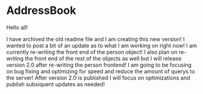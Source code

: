 # AddressBook
Hello all!

I have archived the old readme file and I am creating this new version! I wanted to post a bit of an update as to what I am working on right now! I am currently re-writing the front end of the person object! I also plan on re-writing the front end of the rest of the objects as well but I will release version 2.0 after re-writing the person frontend! I am going to be focusing on bug fixing and optimizing for speed and reduce the amount of querys to the server! After version 2.0 is published I will focus on optimizations and publish subsiquent updates as needed!

